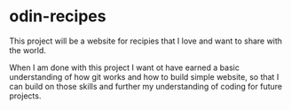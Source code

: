 # odin-recipes
This project will be a website for recipies that I love and want to share with the world.

When I am done with this project I want ot have earned a basic understanding of how git works and how to build simple website, so that I can build on those skills and further my understanding of coding for future projects.  